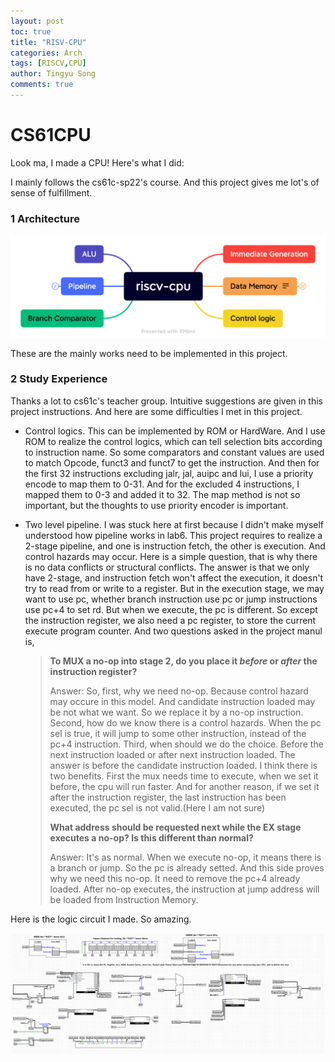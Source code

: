 ```yaml
---
layout: post
toc: true
title: "RISV-CPU"
categories: Arch
tags: [RISCV,CPU]
author: Tingyu Song 
comments: true
---
```


# CS61CPU

Look ma, I made a CPU! Here's what I did:

I mainly follows the cs61c-sp22's course. And this project gives me lot's of sense of fulfillment.

### 1 Architecture

![](/assets/cs61c/cpu/riscv-cpu.png)

These are the mainly works need to be implemented in this project.

### 2 Study Experience

Thanks a lot to cs61c's teacher group.  Intuitive suggestions are given in this project instructions. And here are some difficulties I met in this project.

* Control logics. This can be implemented by ROM or HardWare. And I use ROM to realize the control logics, which can tell selection bits according to instruction name. So some comparators and constant values are used to match Opcode, funct3 and funct7 to get the instruction. And then for the first 32 instructions excluding jalr, jal, auipc and lui, I use a priority encode to map them to 0-31. And for the excluded 4 instructions, I mapped them to 0-3 and added it to 32. The map method is not so important, but the thoughts to use priority encoder is important.

* Two level pipeline. I was stuck here at first because I didn't make myself understood how pipeline works in lab6. This project requires to realize a 2-stage pipeline, and one is instruction fetch, the other is execution. And control hazards may occur. Here is a simple question, that is why there is no data conflicts or structural conflicts. The answer is that we only have 2-stage, and instruction fetch won't affect the execution, it doesn't try to read from or write to a register. But in the execution stage, we may want to use pc, whether branch instruction use pc or jump instructions use pc+4 to set rd. But when we execute, the pc is different. So except the instruction register, we also need a pc register, to store the current execute program counter. And two questions asked in the project manul is,

  > **To MUX a no-op into stage 2, do you place it *before* or *after* the instruction register?**
  >
  > Answer: So, first, why we need no-op. Because control hazard may occure in this model. And candidate instruction loaded may be not what we want. So we replace it by a no-op instruction. Second, how do we know there is a control hazards. When the pc sel is true, it will jump to some other instruction, instead of the pc+4 instruction. Third, when should we do the choice. Before the next instruction loaded or after next instruction loaded. The answer is before the candidate instruction loaded. I think there is two benefits. First the mux needs time to execute, when we set it before, the cpu will run faster. And for another reason, if we set it after the instruction register, the last instruction has been executed, the pc sel is not valid.(Here I am not sure)
  >
  > **What address should be requested next while the EX stage executes a no-op? Is this different than normal?**
  >
  > Answer: It's as normal. When we execute no-op, it means there is a branch or jump. So the pc is already setted. And this side proves why we need this no-op. It need to remove the pc+4 already loaded. After no-op executes, the instruction at jump address will be loaded from Instruction Memory.

Here is the logic circuit I made. So amazing.

![](/assets/cs61c/cpu/logicgates.png)

